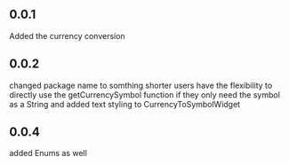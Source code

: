 ## 0.0.1

Added the currency conversion

## 0.0.2
 changed package name to somthing shorter
 users have the flexibility to directly use the getCurrencySymbol function if they only need the symbol as a String
 and added text styling to CurrencyToSymbolWidget

## 0.0.4
added Enums as well
